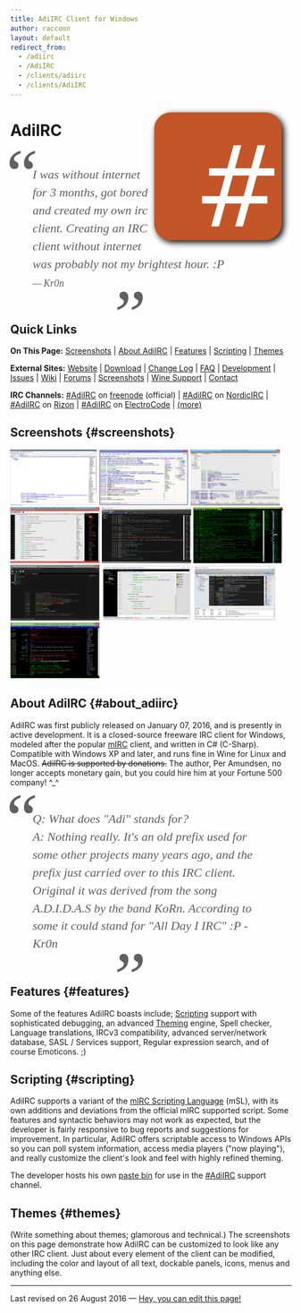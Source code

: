 ```yaml
---
title: AdiIRC Client for Windows
author: raccoon
layout: default
redirect_from:
  - /adiirc
  - /AdiIRC
  - /clients/adiirc
  - /clients/AdiIRC
---
```


<!--  Notes:
* Heading anchors work. Wishlist: Automatically name headings as anchor points.
* Quick Links don't take up as much vertical space as they would as bulleted lists.
* I need to add a bulleted list of basic (comparative) vitals for each client.
* !!! Floating md image seems nnot to work. I put in a regular img html tag. :(
* I chose 256p logo, would like to do all clients.
-->

<!--div style="text-align: right"-->
<div style="float: right;"> <!-- margin: 0px 15px 15px 0px; -->
<!--XXX ![AdiIRC Logo](adiirc_256p.png "AdiIRC Logo") -->
<img src="adiirc_256p.png" alt="AdiIRC Logo" title="AdiIRC Logo">
</div>

# AdiIRC

<style class="fancyquote">
blockquote {
  border-left: 0px !important;
  font-family: Georgia, serif;
  font-size: 22px !important;
  font-style: italic;
  margin: 0.25em 0;
  padding: 0.25em 40px;
  line-height: 1.45;
  position: relative;
}
blockquote:before {
  display: block;
  content: "\201C";
  font-size: 128px;
  position: absolute;
  left: -20px;
  top: -50px;
}
blockquote:after {
  display: block;
  content: "\201D";
  font-size: 128px;
  position: absolute;
  right: 260px;
  bottom: -110px;
}
blockquote cite {
  font-size: 18px;
  display: block;
  margin-top: 5px;
}
blockquote cite:before {
  content: "\2014 \2009";
}
</style>

<blockquote class="fancyquote">

I was without internet for 3 months, got bored and created my own irc client.
Creating an IRC client without internet was probably not my brightest hour. :P
<cite>Kr0n</cite>

</blockquote>

<!-- Block quotes in giant, centered, italicized block.
     With -Kr0n right-aligned beneath it. -->


## Quick Links
**On This Page:**
[Screenshots](#screenshots) |
[About AdiIRC](#about_adiirc) |
[Features](#features) |
[Scripting](#scripting) |
[Themes](#themes)

**External Sites:**
[Website](https://adiirc.com/) |
[Download](https://adiirc.com/download.php) |
[Change Log](https://adiirc.com/notes.php) | <!-- Version History,Release Notes -->
[FAQ](https://adiirc.com/support.php?p=4) |
[Development](https://dev.adiirc.com/projects/adiirc) |
[Issues](https://dev.adiirc.com/projects/adiirc/issues) |
[Wiki](https://dev.adiirc.com/projects/adiirc/wiki/) |
[Forums](https://dev.adiirc.com/projects/adiirc/boards) |
[Screenshots](https://dev.adiirc.com/boards/6/topics/195) |
[Wine Support](https://dev.adiirc.com/projects/adiirc/wiki/Wine) |
[Contact](https://dev.adiirc.com/projects/adiirc/wiki/contact)

**IRC Channels:**
[#AdiIRC](irc://chat.freenode.net/#adiirc) on [freenode](#) (official) |
[#AdiIRC](irc://irc.nordicirc.com/#adiirc) on [NordicIRC](#) |
[#AdiIRC](irc://irc.rizon.net/#adiirc) on [Rizon](#) |
[#AdiIRC](irc://irc.​electrocode.​net/#adiirc) on [ElectroCode](#) | [(more)](https://dev.adiirc.com/projects/adiirc/wiki/IRC_Channels)


## Screenshots {#screenshots}

<!-- We need an auto-thumbnailer.  Until then, broadband... -->
<!-- style referenced from
  https://stackoverflow.com/questions/787839/resize-image-proportionally-with-css/8839678#8839678 -->

<img src="adiirc_screenshot_outofthebox.png" height="100"
  style="width: auto; height: 100px; max-width: 160px; max-height: 100px"
  alt="screenshot_outofthebox" title="Out Of The Box.">
<img src="adiirc_screenshot_sexy.png" height="100"
  style="width: auto; height: 100px; max-width: 160px; max-height: 100px"
  alt="screenshot_sexy" title="Sexy.">
<img src="adiirc_screenshot_moresexy.png" height="100"
  style="width: auto; height: 100px; max-width: 160px; max-height: 100px"
  alt="screenshot_moresexy" title="More Sexy.">
<img src="adiirc_screenshot_paragraphspacing.png" height="100"
  style="width: auto; height: 100px; max-width: 160px; max-height: 100px"
  alt="screenshot_paragraphspacing" title="Paragraph Spacing.">
<img src="adiirc_screenshot_retro.png" height="100"
  style="width: auto; height: 100px; max-width: 160px; max-height: 100px"
  alt="screenshot_retro" title="Retro.">
<img src="adiirc_screenshot_hackergreen.png" height="100"
  style="width: auto; height: 100px; max-width: 160px; max-height: 100px"
  alt="screenshot_hackergreen" title="Hacker Green.">
<img src="adiirc_screenshot_quasselthemed.png" height="100"
  style="width: auto; height: 100px; max-width: 160px; max-height: 100px"
  alt="screenshot_quasselthemed" title="Quassel Themed.">
<img src="adiirc_screenshot_kiwiircthemed.png" height="100"
  style="width: auto; height: 100px; max-width: 160px; max-height: 100px"
  alt="screenshot_kiwiircthemed" title="KiwiIRC Themed.">
<img src="adiirc_screenshot_colloquythemed.png" height="100"
  style="width: auto; height: 100px; max-width: 160px; max-height: 100px"
  alt="screenshot_colloquythemed" title="Colloquy Themed.">
<img src="adiirc_screenshot_weechatthemed.png" height="100"
  style="width: auto; height: 100px; max-width: 160px; max-height: 100px"
  alt="screenshot_weechatthemed" title="WeeChat Themed.">


## About AdiIRC {#about_adiirc}

AdiIRC was first publicly released on January 07, 2016, and is presently in
active development.  It is a closed-source freeware IRC client for Windows,
modeled after the popular [mIRC](mirc) client, and written in C# (C-Sharp).
Compatible with Windows XP and later, and runs fine in Wine for Linux and
MacOS.  ~~AdiIRC is supported by donations.~~  The author, Per Amundsen, no
longer accepts monetary gain, but you could hire him at your Fortune 500
company! &Hat;&lowbar;&Hat;

> Q: What does "Adi" stands for? <br />
> A: Nothing really. It's an old prefix used for some other projects many years
  ago, and the prefix just carried over to this IRC client. Original it was
  derived from the song A.D.I.D.A.S by the band KoRn. According to some it could
  stand for "All Day I IRC" :P - Kr0n


## Features {#features}

Some of the features AdiIRC boasts include; [Scripting](#scripting) support with
sophisticated debugging, an advanced [Theming](#theming) engine, Spell checker,
Language translations, IRCv3 compatibility, advanced server/network database,
SASL / Services support, Regular expression search, and of course Emoticons. ;)


## Scripting {#scripting}

AdiIRC supports a variant of the [mIRC Scripting Language](#) (mSL), with its
own additions and deviations from the official mIRC supported script.  Some
features and syntactic behaviors may not work as expected, but the developer is
fairly responsive to bug reports and suggestions for improvement.
In particular, AdiIRC offers scriptable access to Windows APIs so you can poll
system information, access media players ("now playing"), and really customize
the client's look and feel with highly refined theming.

The developer hosts his own [paste bin](https://kr0n.dk/) for use in the
[#AdiIRC](irc://chat.freenode.net/#adiirc) support channel.


## Themes {#themes}

(Write something about themes; glamorous and technical.) The screenshots on this
page demonstrate how AdiIRC can be customized to look like any other IRC client.
Just about every element of the client can be modified, including the color and
layout of all text, dockable panels, icons, menus and anything else.


---
Last revised on 26 August 2016
&mdash; [Hey, you can edit this page!
](https://github.com/irchelp/wio/blob/gh-pages/clients/windows/adiirc.md)

<!-- Last modified -->
<!-- [You can edit this page!](github/wio link to file) -->
